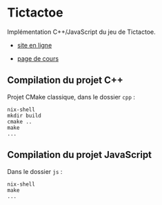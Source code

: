 # Tictactoe

Implémentation C++/JavaScript du jeu de Tictactoe.

- [site en ligne](https://juliendehos.gitlab.io/L3_GL_tictactoe/)

- [page de cours](https://juliendehos.gitlab.io/posts/gl/post70-tp-workflow.html)


## Compilation du projet C++

Projet CMake classique, dans le dossier `cpp` :

```
nix-shell
mkdir build
cmake ..
make
...
```

## Compilation du projet JavaScript

Dans le dossier `js` :


```
nix-shell
make
...
```

